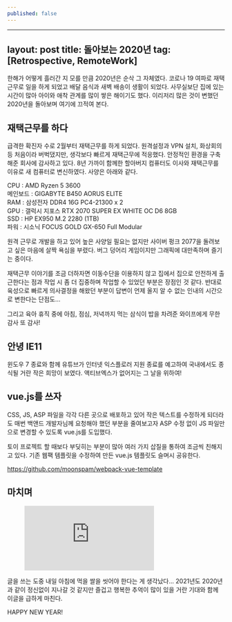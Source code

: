 ```yaml
---
published: false
---
```

---
layout: post
title: 돌아보는 2020년
tag: [Retrospective, RemoteWork]
---

한해가 어떻게 흘러간 지 모를 만큼 2020년은 순삭 그 자체였다. 코로나 19 여파로 재택근무로 일을 하게 되었고 배달 음식과 새벽 배송이 생활이 되었다. 사무실보단 집에 있는 시간이 많아 아이와 애착 관계를 많이 쌓은 해이기도 했다. 이리저리 많은 것이 변했던 2020년을 돌아보며 여기에 끄적여 본다.

## 재택근무를 하다

급격한 확진자 수로 2월부터 재택근무를 하게 되었다. 원격설정과 VPN 설치, 화상회의 등 처음이라 버벅댔지만, 생각보다 빠르게 재택근무에 적응했다. 안정적인 환경을 구축해준 회사에 감사하고 있다.
8년 가까이 함께한 할아버지 컴퓨터도 이사와 재택근무를 이유로 새 컴퓨터로 변신하였다. 사양은 아래와 같다.

CPU : AMD Ryzen 5 3600  
메인보드 : GIGABYTE B450 AORUS ELITE  
RAM : 삼성전자 DDR4 16G PC4-21300 x 2  
GPU : 갤럭시 지포스 RTX 2070 SUPER EX WHITE OC D6 8GB  
SSD : HP EX950 M.2 2280 (1TB)  
파워 : 시소닉 FOCUS GOLD GX-650 Full Modular

원격 근무로 개발을 하고 있어 높은 사양일 필요는 없지만 사이버 펑크 2077을 돌려보고 싶은 마음에 살짝 욕심을 부렸다. 버그 덩어리 게임이지만 그래픽에 대만족하며 즐기는 중이다.

재택근무 이야기를 조금 더하자면 이동수단을 이용하지 않고 집에서 집으로 안전하게 출근한다는 점과 작업 시 좀 더 집중하며 작업할 수 있었던 부분은 장점인 것 같다. 반대로 육성으로 빠르게 의사결정을 해왔던 부분이 답변이 언제 올지 알 수 없는 인내의 시간으로 변한다는 단점도...

그리고 육아 휴직 중에 아침, 점심, 저녁까지 먹는 삼식이 밥을 차려준 와이프에게 무한 감사 또 감사!

## 안녕 IE11

윈도우 7 종료와 함께 유튜브가 인터넷 익스플로러 지원 종료를 예고하여 국내에서도 종식될 거란 작은 희망이 보였다. 액티브엑스가 없어지는 그 날을 위하여!

## vue.js를 쓰자

CSS, JS, ASP 파일을 각각 다른 곳으로 배포하고 있어 작은 텍스트를 수정하게 되더라도 매번 백앤드 개발자님께 요청해야 했던 부분을 줄여보고자 ASP 수정 없이 JS 파일만으로 변경할 수 있도록 vue.js를 도입했다.

토이 프로젝트 할 때보다 부딪히는 부분이 많아 여러 가지 삽질을 통하여 조금씩 친해지고 있다.
기존 웹팩 템플릿을 수정하여 만든 vue.js 템플릿도 슬며시 공유한다.

<https://github.com/moonspam/webpack-vue-template>

## 마치며

<figure class="video">
  <iframe src="https://giphy.com/embed/tEjBFKP3m4g8M" frameborder="0" allowfullscreen="true"></iframe>
</figure>

글을 쓰는 도중 내일 아침에 먹을 쌀을 씻어야 한다는 게 생각났다... 2021년도 2020년과 같이 정신없이 지나갈 것 같지만 즐겁고 행복한 추억이 많이 있을 거란 기대와 함께 이글을 급하게 마친다.

HAPPY NEW YEAR!
